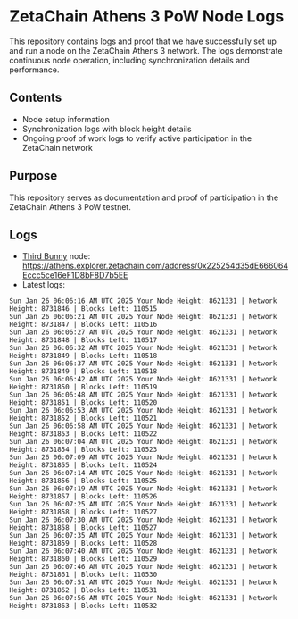 # ZetaChain Athens 3 PoW Node Logs
This repository contains logs and proof that we have successfully set up and run a node on the ZetaChain Athens 3 network. The logs demonstrate continuous node operation, including synchronization details and performance.

## Contents
- Node setup information
- Synchronization logs with block height details
- Ongoing proof of work logs to verify active participation in the ZetaChain network

## Purpose
This repository serves as documentation and proof of participation in the ZetaChain Athens 3 PoW testnet.

## Logs

- [Third Bunny](https://thirdbunny.xyz/) node: https://athens.explorer.zetachain.com/address/0x225254d35dE666064Eccc5ce16eF1D8bF8D7b5EE
- Latest logs:
```
Sun Jan 26 06:06:16 AM UTC 2025 Your Node Height: 8621331 | Network Height: 8731846 | Blocks Left: 110515
Sun Jan 26 06:06:21 AM UTC 2025 Your Node Height: 8621331 | Network Height: 8731847 | Blocks Left: 110516
Sun Jan 26 06:06:27 AM UTC 2025 Your Node Height: 8621331 | Network Height: 8731848 | Blocks Left: 110517
Sun Jan 26 06:06:32 AM UTC 2025 Your Node Height: 8621331 | Network Height: 8731849 | Blocks Left: 110518
Sun Jan 26 06:06:37 AM UTC 2025 Your Node Height: 8621331 | Network Height: 8731849 | Blocks Left: 110518
Sun Jan 26 06:06:42 AM UTC 2025 Your Node Height: 8621331 | Network Height: 8731850 | Blocks Left: 110519
Sun Jan 26 06:06:48 AM UTC 2025 Your Node Height: 8621331 | Network Height: 8731851 | Blocks Left: 110520
Sun Jan 26 06:06:53 AM UTC 2025 Your Node Height: 8621331 | Network Height: 8731852 | Blocks Left: 110521
Sun Jan 26 06:06:58 AM UTC 2025 Your Node Height: 8621331 | Network Height: 8731853 | Blocks Left: 110522
Sun Jan 26 06:07:04 AM UTC 2025 Your Node Height: 8621331 | Network Height: 8731854 | Blocks Left: 110523
Sun Jan 26 06:07:09 AM UTC 2025 Your Node Height: 8621331 | Network Height: 8731855 | Blocks Left: 110524
Sun Jan 26 06:07:14 AM UTC 2025 Your Node Height: 8621331 | Network Height: 8731856 | Blocks Left: 110525
Sun Jan 26 06:07:19 AM UTC 2025 Your Node Height: 8621331 | Network Height: 8731857 | Blocks Left: 110526
Sun Jan 26 06:07:25 AM UTC 2025 Your Node Height: 8621331 | Network Height: 8731858 | Blocks Left: 110527
Sun Jan 26 06:07:30 AM UTC 2025 Your Node Height: 8621331 | Network Height: 8731858 | Blocks Left: 110527
Sun Jan 26 06:07:35 AM UTC 2025 Your Node Height: 8621331 | Network Height: 8731859 | Blocks Left: 110528
Sun Jan 26 06:07:40 AM UTC 2025 Your Node Height: 8621331 | Network Height: 8731860 | Blocks Left: 110529
Sun Jan 26 06:07:46 AM UTC 2025 Your Node Height: 8621331 | Network Height: 8731861 | Blocks Left: 110530
Sun Jan 26 06:07:51 AM UTC 2025 Your Node Height: 8621331 | Network Height: 8731862 | Blocks Left: 110531
Sun Jan 26 06:07:56 AM UTC 2025 Your Node Height: 8621331 | Network Height: 8731863 | Blocks Left: 110532
```

